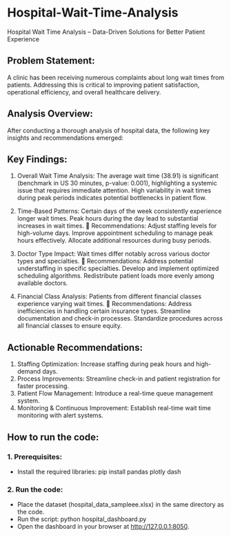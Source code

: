 # Hospital-Wait-Time-Analysis
Hospital Wait Time Analysis – Data-Driven Solutions for Better Patient Experience

## Problem Statement:
A clinic has been receiving numerous complaints about long wait times from patients. Addressing this is critical to improving patient satisfaction, operational efficiency, and overall healthcare delivery.

## Analysis Overview:
After conducting a thorough analysis of hospital data, the following key insights and recommendations emerged:

## Key Findings:
1. Overall Wait Time Analysis:
The average wait time (38.91) is significant (benchmark in US 30 minutes, p-value: 0.001), highlighting a systemic issue that requires immediate attention.
High variability in wait times during peak periods indicates potential bottlenecks in patient flow.

2. Time-Based Patterns:
Certain days of the week consistently experience longer wait times.
Peak hours during the day lead to substantial increases in wait times.
🔹 Recommendations:
Adjust staffing levels for high-volume days.
Improve appointment scheduling to manage peak hours effectively.
Allocate additional resources during busy periods.

3. Doctor Type Impact:
Wait times differ notably across various doctor types and specialties.
🔹 Recommendations:
Address potential understaffing in specific specialties.
Develop and implement optimized scheduling algorithms.
Redistribute patient loads more evenly among available doctors.

4. Financial Class Analysis:
Patients from different financial classes experience varying wait times.
🔹 Recommendations:
Address inefficiencies in handling certain insurance types.
Streamline documentation and check-in processes.
Standardize procedures across all financial classes to ensure equity.

## Actionable Recommendations:
1. Staffing Optimization:
Increase staffing during peak hours and high-demand days.
2. Process Improvements: Streamline check-in and patient registration for faster processing.
3. Patient Flow Management: Introduce a real-time queue management system.
4. Monitoring & Continuous Improvement: Establish real-time wait time monitoring with alert systems.

## How to run the code:
### 1. Prerequisites:
- Install the required libraries: pip install pandas plotly dash

### 2. Run the code:
- Place the dataset (hospital_data_sampleee.xlsx) in the same directory as the code.
- Run the script: python hospital_dashboard.py
- Open the dashboard in your browser at http://127.0.0.1:8050.
